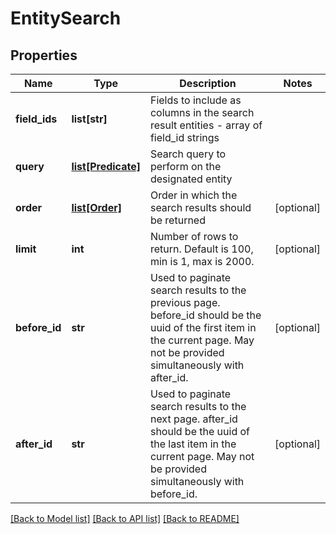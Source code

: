 # EntitySearch

## Properties
Name | Type | Description | Notes
------------ | ------------- | ------------- | -------------
**field_ids** | **list[str]** | Fields to include as columns in the search result entities - array of field_id strings | 
**query** | [**list[Predicate]**](Predicate.md) | Search query to perform on the designated entity | 
**order** | [**list[Order]**](Order.md) | Order in which the search results should be returned | [optional] 
**limit** | **int** | Number of rows to return. Default is 100, min is 1, max is 2000. | [optional] 
**before_id** | **str** | Used to paginate search results to the previous page. before_id should be the uuid of the first item in the current page. May not be provided simultaneously with after_id. | [optional] 
**after_id** | **str** | Used to paginate search results to the next page. after_id should be the uuid of the last item in the current page. May not be provided simultaneously with before_id. | [optional] 

[[Back to Model list]](../README.md#documentation-for-models) [[Back to API list]](../README.md#documentation-for-api-endpoints) [[Back to README]](../README.md)

